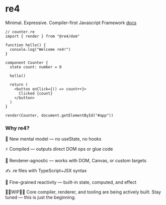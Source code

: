 # re4


Minimal. Expressive. Compiler-first Javascript Framework
[docs](https://www.re4js.dev/)

```tsx
// counter.re
import { render } from "@re4/dom"

function hello() {
  console.log("Welcome re4!")
}

component Counter {
  state count: number = 0

  hello()

  return (
    <button onClick={() => count++}>
      Clicked {count}
    </button>
  )
}

render(Counter, document.getElementById("#app"))
```

### Why re4?

🧠 New mental model — no useState, no hooks

⚡ Compiled — outputs direct DOM ops or glue code

🔌 Renderer-agnostic — works with DOM, Canvas, or custom targets

✍️ .re files with TypeScript+JSX syntax

🔬 Fine-grained reactivity — built-in state, computed, and effect

🚧🚧WIP🚧🚧
Core compiler, renderer, and tooling are being actively built.
Stay tuned — this is just the beginning.
